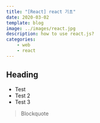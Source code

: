 ```yaml
---
title: "[React] react 기초"
date: 2020-03-02
template: blog
image: ../images/react.jpg
description: how to use react.js?
categories:
    - web
    - react
---
```




## Heading

 - Test
 - Test 2
 - Test 3

>Blockquote
